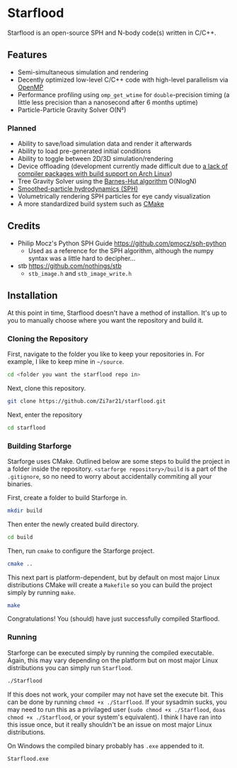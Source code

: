 # Starflood

Starflood is an open-source SPH and N-body code(s) written in C/C++.

## Features

- Semi-simultaneous simulation and rendering
- Decently optimized low-level C/C++ code with high-level parallelism via [OpenMP](www.openmp.org)
- Performance profiling using `omp_get_wtime` for `double`-precision timing (a little less precision than a nanosecond after 6 months uptime)
- Particle-Particle Gravity Solver O(N²)

### Planned

- Ability to save/load simulation data and render it afterwards
- Ability to load pre-generated initial conditions
- Ability to toggle between 2D/3D simulation/rendering
- Device offloading (development currently made difficult due to [a lack of compiler packages with build support on Arch Linux](https://bugs.archlinux.org/task/63227))
- Tree Gravity Solver using the [Barnes-Hut algorithm](https://en.wikipedia.org/wiki/Barnes%E2%80%93Hut_simulation) O(NlogN)
- [Smoothed-particle hydrodynamics (SPH)](https://en.wikipedia.org/wiki/Smoothed-particle_hydrodynamics)
- Volumetrically rendering SPH particles for eye candy visualization
- A more standardized build system such as [CMake](https://cmake.org/)

## Credits

- Philip Mocz's Python SPH Guide https://github.com/pmocz/sph-python
  - Used as a reference for the SPH algorithm, although the numpy syntax was a little hard to decipher...
- stb https://github.com/nothings/stb
  - `stb_image.h` and `stb_image_write.h`

## Installation

At this point in time, Starflood doesn't have a method of installion. It's up to you to manually choose where you want the repository and build it.

### Cloning the Repository

First, navigate to the folder you like to keep your repositories in. For example, I like to keep mine in `~/source`.

```sh
cd <folder you want the starflood repo in>
```

Next, clone this repository.

```sh
git clone https://github.com/Zi7ar21/starflood.git
```

Next, enter the repository

```sh
cd starflood
```

### Building Starforge

Starforge uses CMake. Outlined below are some steps to build the project in a folder inside the repository. `<starforge repository>/build` is a part of the `.gitignore`, so no need to worry about accidentally commiting all your binaries.

First, create a folder to build Starforge in.

```sh
mkdir build
```

Then enter the newly created build directory.

```sh
cd build
```

Then, run `cmake` to configure the Starforge project.

```sh
cmake ..
```

This next part is platform-dependent, but by default on most major Linux distributions CMake will create a `Makefile` so you can build the project simply by running `make`.

```sh
make
```

Congratulations! You (should) have just successfully compiled Starflood.

### Running

Starforge can be executed simply by running the compiled executable. Again, this may vary depending on the platform but on most major Linux distributions you can simply run `Starflood`.

```sh
./Starflood
```

If this does not work, your compiler may not have set the execute bit. This can be done by running `chmod +x ./Starflood`. If your sysadmin sucks, you may need to run this as a privilaged user (`sudo chmod +x ./Starflood`, `doas chmod +x ./Starflood`, or your system's equivalent). I think I have ran into this issue once, but it really shouldn't be an issue on most major Linux distributions.

On Windows the compiled binary probably has `.exe` appended to it.

```cmd
Starflood.exe
```

